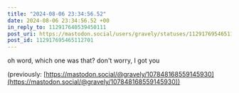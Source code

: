 ```yaml
---
title: "2024-08-06 23:34:56.52"
date: 2024-08-06 23:34:56.52 +00
in_reply_to: 112917640539450111
post_uri: https://mastodon.social/users/gravely/statuses/112917695465112701
post_id: 112917695465112701
---
```

oh word, which one was that? don't worry, I got you

(previously: [https://mastodon.social/@gravely/107848168559145930](https://mastodon.social/@gravely/107848168559145930))


